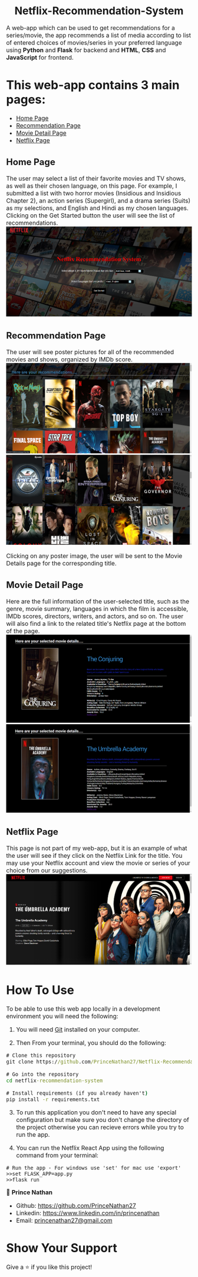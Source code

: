 <h1 align="center">Netflix-Recommendation-System</h1>
<p><font size="3">
A web-app which can be used to get recommendations for a series/movie, the app recommends a list of media according to list of entered choices of movies/series in your preferred language using <strong>Python</strong> and <strong>Flask</strong> for backend and <strong>HTML</strong>, <strong>CSS</strong> and <strong>JavaScript</strong> for frontend.
</p>

 # This web-app contains 3 main pages:
- [Home Page](#home-page)
- [Recommendation Page](#recommendation-page)
- [Movie Detail Page](#movie-detail-page)
- [Netflix Page](#netflix-page)

## Home Page
The user may select a list of their favorite movies and TV shows, as well as their chosen language, on this page. For example, I submitted a list with two horror movies (Insidious and Insidious Chapter 2), an action series (Supergirl), and a drama series (Suits) as my selections, and English and Hindi as my chosen languages.
Clicking on the Get Started button the user will see the list of recommendations.
![](/app/static/screenshots/Screenshot-HomePage.png)

## Recommendation Page
The user will see poster pictures for all of the recommended movies and shows, organized by IMDb score.
![](/app/static/screenshots/Screenshot-RecommendationPage1.png)
![](/app/static/screenshots/Screenshot-RecommendationPage2.png)

Clicking on any poster image, the user will be sent to the Movie Details page for the corresponding title.

## Movie Detail Page
Here are the full information of the user-selected title, such as the genre, movie summary, languages in which the film is accessible, IMDb scores, directors, writers, and actors, and so on. The user will also find a link to the related title's Netflix page at the bottom of the page. 
![](/app/static/screenshots/Screenshot-MovieDetailPage1.png)
![](/app/static/screenshots/Screenshot-MovieDetailPage2.png)

## Netflix Page
This page is not part of my web-app, but it is an example of what the user will see if they click on the Netflix Link for the title.
You may use your Netflix account and view the movie or series of your choice from our suggestions.
![](/app/static/screenshots/Screenshot-NetflixPage.png)

# How To Use

To be able to use this web app locally in a development environment you will need the following:

1) You will need [Git](https://git-scm.com) installed on your computer.

2) Then From your terminal, you should do the following:

```cmd
# Clone this repository
git clone https://github.com/PrinceNathan27/Netflix-Recommendation-System.git

# Go into the repository
cd netflix-recommendation-system

# Install requirements (if you already haven't)
pip install -r requirements.txt

```
3) To run this application you don't need to have any special configuration but make sure you don't change the directory of the project otherwise you can recieve errors while you try to run the app.

4) You can run the Netflix React App using the following command from your terminal:

```
# Run the app - For windows use 'set' for mac use 'export'
>>set FLASK_APP=app.py 
>>flask run
```

👤 **Prince Nathan**
- Github: https://github.com/PrinceNathan27
- Linkedin: https://www.linkedin.com/in/princenathan
- Email: princenathan27@gmail.com


# Show Your Support 

Give a ⭐️ if you like this project!
